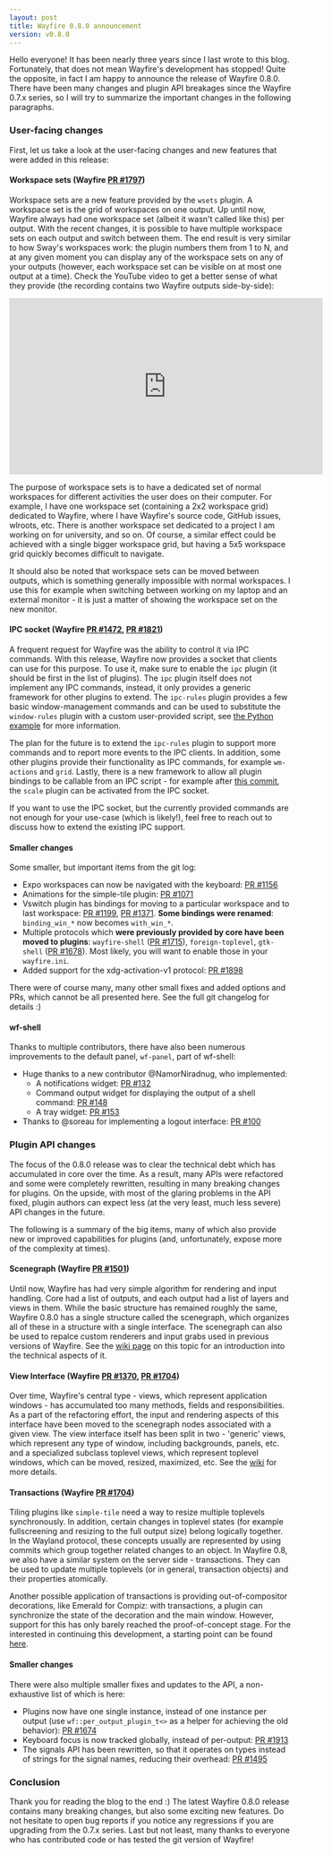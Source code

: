 ```yaml
---
layout: post
title: Wayfire 0.8.0 announcement
version: v0.8.0
---
```


Hello everyone! It has been nearly three years since I last wrote to this blog. Fortunately, that does not mean Wayfire's development has stopped! Quite the opposite, in fact I am happy to announce the release of Wayfire 0.8.0. There have been <span class="highlight">many changes</span> and <span class="highlight">plugin API</span> breakages since the Wayfire 0.7.x series, so I will try to summarize the important changes in the following paragraphs.
<!--more-->


### User-facing changes

First, let us take a look at the user-facing changes and new features that were added in this release:

#### Workspace sets (Wayfire [PR #1797](https://github.com/WayfireWM/wayfire/pull/1797))

Workspace sets are a new feature provided by the `wsets` plugin. A workspace set is the grid of workspaces on one output. Up until now, Wayfire always had one workspace set (albeit it wasn't called like this) per output. With the recent changes, it is possible to have multiple workspace sets on each output and switch between them. The end result is very similar to how Sway's workspaces work: the plugin numbers them from 1 to N, and at any given moment you can display any of the workspace sets on any of your outputs (however, each workspace set can be visible on at most one output at a time). Check the YouTube video to get a better sense of what they provide (the recording contains two Wayfire outputs side-by-side):

<iframe width="560" height="315" src="https://www.youtube.com/embed/QhGqlLK8Elo?si=Kf7Z8Uv5SR7N4ujr" title="YouTube video player" frameborder="0" allow="accelerometer; autoplay; clipboard-write; encrypted-media; gyroscope; picture-in-picture; web-share" allowfullscreen></iframe>

The purpose of workspace sets is to have a dedicated set of normal workspaces for different activities the user does on their computer. For example, I have one workspace set (containing a 2x2 workspace grid) dedicated to Wayfire, where I have Wayfire's source code, GitHub issues, wlroots, etc. There is another workspace set dedicated to a project I am working on for university, and so on. Of course, a similar effect could be achieved with a single bigger workspace grid, but having a 5x5 workspace grid quickly becomes difficult to navigate.

It should also be noted that workspace sets can be moved between outputs, which is something generally impossible with normal workspaces. I use this for example when switching between working on my laptop and an external monitor - it is just a matter of showing the workspace set on the new monitor.

#### IPC socket (Wayfire [PR #1472](https://github.com/WayfireWM/wayfire/pull/1472), [PR #1821](https://github.com/WayfireWM/wayfire/pull/1821))

A frequent request for Wayfire was the ability to control it via IPC commands. With this release, Wayfire now provides a socket that clients can use for this purpose. To use it, make sure to enable the `ipc` plugin (it should be first in the list of plugins). The `ipc` plugin itself does not implement any IPC commands, instead, it only provides a generic framework for other plugins to extend. The `ipc-rules` plugin provides a few basic window-management commands and can be used to substitute the `window-rules` plugin with a custom user-provided script, see [the Python example](https://github.com/WayfireWM/wayfire/blob/master/ipc-scripts/ipc-rules-demo.py) for more information.

The plan for the future is to extend the `ipc-rules` plugin to support more commands and to report more events to the IPC clients. In addition, some other plugins provide their functionality as IPC commands, for example `wm-actions` and `grid`. Lastly, there is a new framework to allow all plugin bindings to be callable from an IPC script - for example after [this commit](https://github.com/WayfireWM/wayfire/pull/1864/commits/48c30481afe47c8235885d2a2c7378091e6293f2), the `scale` plugin can be activated from the IPC socket.

If you want to use the IPC socket, but the currently provided commands are not enough for your use-case (which is likely!), feel free to reach out to discuss how to extend the existing IPC support.

#### Smaller changes

Some smaller, but important items from the git log:

- Expo workspaces can now be navigated with the keyboard: [PR #1156](https://github.com/WayfireWM/wayfire/pull/1156)
- Animations for the simple-tile plugin: [PR #1071](https://github.com/WayfireWM/wayfire/pull/1071)
- Vswitch plugin has bindings for moving to a particular workspace and to last workspace: [PR #1199](https://github.com/WayfireWM/wayfire/pull/1199), [PR #1371](https://github.com/WayfireWM/wayfire/pull/1371). **Some bindings were renamed**: `binding_win_*` now becomes `with_win_*`.
- Multiple protocols which **were previously provided by core have been moved to plugins**: `wayfire-shell` ([PR #1715](https://github.com/WayfireWM/wayfire/pull/1715)), `foreign-toplevel`, `gtk-shell` ([PR #1678](https://github.com/WayfireWM/wayfire/pull/1678)). Most likely, you will want to enable those in your `wayfire.ini`.
- Added support for the xdg-activation-v1 protocol: [PR #1898](https://github.com/WayfireWM/wayfire/pull/1898)

There were of course many, many other small fixes and added options and PRs, which cannot be all presented here. See the full git changelog for details :)

#### wf-shell

Thanks to multiple contributors, there have also been numerous improvements to the default panel, `wf-panel`, part of wf-shell:

- Huge thanks to a new contributor @NamorNiradnug, who implemented:
   - A notifications widget: [PR #132](https://github.com/WayfireWM/wf-shell/pull/132)
   - Command output widget for displaying the output of a shell command: [PR #148](https://github.com/WayfireWM/wf-shell/pull/148)
   - A tray widget: [PR #153](https://github.com/WayfireWM/wf-shell/pull/153)
- Thanks to @soreau for implementing a logout interface: [PR #100](https://github.com/WayfireWM/wf-shell/pull/100)

### Plugin API changes

The focus of the 0.8.0 release was to clear the technical debt which has accumulated in core over the time. As a result, many APIs were refactored and some were completely rewritten, resulting in many breaking changes for plugins. On the upside, with most of the glaring problems in the API fixed, plugin authors can expect less (at the very least, much less severe) API changes in the future.

The following is a summary of the big items, many of which also provide new or improved capabilities for plugins (and, unfortunately, expose more of the complexity at times).

#### Scenegraph (Wayfire [PR #1501](https://github.com/WayfireWM/wayfire/pull/1501))

Until now, Wayfire has had very simple algorithm for rendering and input handling. Core had a list of outputs, and each output had a list of layers and views in them. While the basic structure has remained roughly the same, Wayfire 0.8.0 has a single structure called the scenegraph, which organizes all of these in a structure with a single interface. The scenegraph can also be used to repalce custom renderers and input grabs used in previous versions of Wayfire. See the [wiki page](https://github.com/WayfireWM/wayfire/wiki/Scenegraph) on this topic for an introduction into the technical aspects of it.

#### View Interface (Wayfire [PR #1370](https://github.com/WayfireWM/wayfire/pull/1370), [PR #1704](https://github.com/WayfireWM/wayfire/pull/1704))

Over time, Wayfire's central type - views, which represent application windows - has accumulated too many methods, fields and responsibilities. As a part of the refactoring effort, the input and rendering aspects of this interface have been moved to the scenegraph nodes associated with a given view. The view interface itself has been split in two - 'generic' views, which represent any type of window, including backgrounds, panels, etc. and a specialized subclass toplevel views, which represent toplevel windows, which can be moved, resized, maximized, etc. See the [wiki](https://github.com/WayfireWM/wayfire/wiki/Views,-Toplevels-and-Transactions#views) for more details.

#### Transactions (Wayfire [PR #1704](https://github.com/WayfireWM/wayfire/pull/1704))

Tiling plugins like `simple-tile` need a way to resize multiple toplevels synchronously. In addition, certain changes in toplevel states (for example fullscreening and resizing to the full output size) belong logically together. In the Wayland protocol, these concepts usually are represented by using commits which group together related changes to an object. In Wayfire 0.8, we also have a similar system on the server side - transactions. They can be used to update multiple toplevels (or in general, transaction objects) and their properties atomically.

Another possible application of transactions is providing out-of-compositor decorations, like Emerald for Compiz: with transactions, a plugin can synchronize the state of the decoration and the main window. However, support for this has only barely reached the proof-of-concept stage. For the interested in continuing this development, a starting point can be found [here](https://github.com/ammen99/wf-basic-deco).

#### Smaller changes

There were also multiple smaller fixes and updates to the API, a non-exhaustive list of which is here:

- Plugins now have one single instance, instead of one instance per output (use `wf::per_output_plugin_t<>` as a helper for achieving the old behavior): [PR #1674](https://github.com/WayfireWM/wayfire/pull/1674)
- Keyboard focus is now tracked globally, instead of per-output: [PR #1913](https://github.com/WayfireWM/wayfire/pull/1913)
- The signals API has been rewritten, so that it operates on types instead of strings for the signal names, reducing their overhead: [PR #1495](https://github.com/WayfireWM/wayfire/pull/1495)

### Conclusion

Thank you for reading the blog to the end :) The latest Wayfire 0.8.0 release contains many breaking changes, but also some exciting new features. Do not hesitate to open bug reports if you notice any regressions if you are upgrading from the 0.7.x series. Last but not least, many thanks to everyone who has contributed code or has tested the git version of Wayfire!
